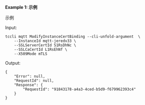 **Example 1: 示例**

示例

Input: 

```
tccli mqtt ModifyInstanceCertBinding --cli-unfold-argument  \
    --InstanceId mqtt-jeredv33 \
    --SSLServerCertId S1RsDhNc \
    --SSLCaCertId L1RsEhNf \
    --X509Mode mTLS
```

Output: 
```
{
    "Error": null,
    "RequestId": null,
    "Response": {
        "RequestId": "91843178-a4a3-4ced-b5d9-f679962393c4"
    }
}
```

